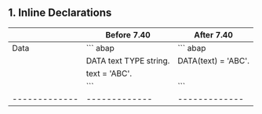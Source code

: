 ## 1. Inline Declarations


| 		| Before 7.40   | After 7.40	|
| ------------- | ------------- | ------------- |
| Data          |  ``` abap             |  ``` abap             |
||DATA text TYPE string.|DATA(text) = 'ABC'.|
||text = 'ABC'.||
||```|```|
| ------------- | ------------- | ------------- |
